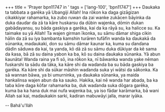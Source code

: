 +++
title = 'Prayer bpn11747 in '
tags = ['lang-100', 'bpn11747']
+++
Daukaka ta tabbata a garēka yā Ubangiji Allah! Ina rōƙon ka ɗaga gizāgizan cikakkiyar rahamarka, ka zubo ruwan da zai wanke zukācen bāyinka da duka dauɗar da zā ta kāre huskarsu da dūbin wajenka, dōmin dukan gabāɗayansu, su bāda gaskiya a garēka, kai da ka rāyā su, ka halicce su. Ka taimake su yā Allah! Ta wajen girman īkonka, su sāmu dāmar shiga cikin hālin da zā su iya bambanta ƙamshin turāren tufāfin wanda ka ɗaukakā da sūnanka, maɗaukaki, don su sāmu dāmar ƙaunar ka, kuma su ɗanɗana dāɗin sāduwa da kai, ta yanda, kō dā zā su sāmu duka dūkiyar da kē sama da ƙasa, bā zā su daina yabon ka ba, kō su daina ɗaukaka sūnanka.
Yā abun ƙaunāta! Wanda raina ya fi sō, ina rōƙon ka, nī bāwanka wanda yake nēman fuskarshi ta sādu da tāka, ka kāre shi da waɗanda ba su bāda gaskiya ba garēka. Ka kāre shi da sūkar māshin waɗanda suka yi wātsi da sāƙonka. Ka sā wannan bāwa, ya bi umurninka, ya ɗaukaka sūnanka, ya maida hankalinsa wajen abun da ka sauko. Hakika, kai nē wanda har abada, ba ka taɓa kōre daga ƙōfar rahamarka ba, duk waɗanda suka dōgara garēka, kuma ba ka hana duk mai nufa wajenka ba, ya iso fādar karāmarka, bā wani Allah sai kai, maɗaukakin sarki, ƙadiran mabuwāyi jalla, marar iyāka.

-- Bahá'u'lláh
